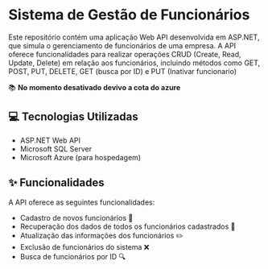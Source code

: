 # Sistema de Gestão de Funcionários

Este repositório contém uma aplicação Web API desenvolvida em ASP.NET, que simula o gerenciamento de funcionários de uma empresa. A API oferece funcionalidades para realizar operações CRUD (Create, Read, Update, Delete) em relação aos funcionários, incluindo métodos como GET, POST, PUT, DELETE, GET (busca por ID) e PUT (Inativar funcionario)

📚 **No momento desativado devivo a cota do azure**

## 💻 Tecnologias Utilizadas

- ASP.NET Web API
- Microsoft SQL Server
- Microsoft Azure (para hospedagem)

## ✨ Funcionalidades

A API oferece as seguintes funcionalidades:

- Cadastro de novos funcionários 📝
- Recuperação dos dados de todos os funcionários cadastrados 👀
- Atualização das informações dos funcionários ✏️
- Exclusão de funcionários do sistema ❌
- Busca de funcionários por ID 🔍
